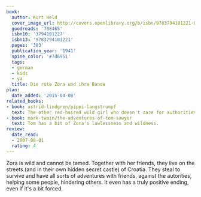 ```yaml
---
book:
  author: Kurt Held
  cover_image_url: http://covers.openlibrary.org/b/isbn/9783794101221-L.jpg
  goodreads: '708465'
  isbn10: '3794101227'
  isbn13: '9783794101221'
  pages: '383'
  publication_year: '1941'
  spine_color: '#7d6951'
  tags:
  - german
  - kids
  - ya
  title: Die rote Zora und ihre Bande
plan:
  date_added: '2015-04-08'
related_books:
- book: astrid-lindgren/pippi-langstrumpf
  text: The other red-haired wild girl who doesn't care for authorities, but lives in solidarity with her friends.
- book: mark-twain/the-adventures-of-tom-sawyer
  text: Tom has a bit of Zora's lawlessness and wildness.
review:
  date_read:
  - 2007-08-01
  rating: 4
---
```

Zora is wild and cannot be tamed. Together with her friends, they live on the streets (and in their own hidden secret
castle) of Croatia. They steal to survive and have all sorts of adventures with friends, against the autorities, helping
some people, hindering others. It even has a truly positive ending, even if it's a bit forced.
